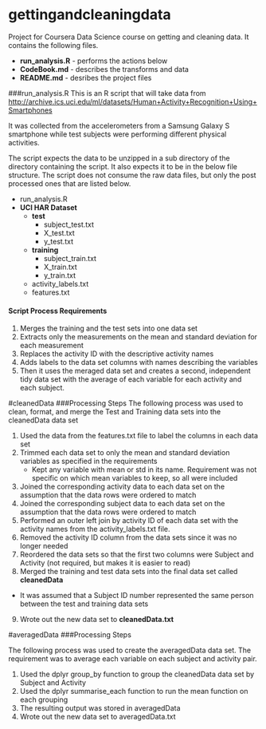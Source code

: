 # gettingandcleaningdata
Project for Coursera Data Science course on getting and cleaning data.  It contains the following files.

* __run_analysis.R__ - performs the actions below
* __CodeBook.md__ - describes the transforms and data
* __README.md__ - desribes the project files

###run_analysis.R
This is an R script that will take data from 
http://archive.ics.uci.edu/ml/datasets/Human+Activity+Recognition+Using+Smartphones

It was collected from the accelerometers from a Samsung Galaxy S smartphone while test subjects were performing different physical activities.

The script expects the data to be unzipped in a sub directory of the directory containing the script.  It also expects it to be in the below file structure.  The script does not consume the raw data files, but only the post processed ones that are listed below.

  * run_analysis.R
  * __UCI HAR Dataset__
    * __test__
      * subject_test.txt
      * X_test.txt
      * y_test.txt
    * __training__
      * subject_train.txt
      * X_train.txt
      * y_train.txt
    * activity_labels.txt
    * features.txt

#### Script Process Requirements
1. Merges the training and the test sets into one data set
2. Extracts only the measurements on the mean and standard deviation for each measurement
3. Replaces the activity ID with the descriptive activity names
4. Adds labels to the data set columns with names describing the variables
5. Then it uses the meraged data set and creates a second, independent tidy data set with the average of each variable for each activity and each subject.

#cleanedData
###Processing Steps
The following process was used to clean, format, and merge the Test and Training data sets into the cleanedData data set

1. Used the data from the features.txt file to label the columns in each data set
2. Trimmed each data set to only the mean and standard deviation variables as specified in the requirements
    * Kept any variable with mean or std in its name. Requirement was not specific on which mean variables to keep, so all were included
3. Joined the corresponding activity data to each data set on the assumption that the data rows were ordered to match
4. Joined the corresponding subject data to each data set on the assumption that the data rows were ordered to match
5. Performed an outer left join by activity ID of each data set with the activity names from the activity_labels.txt file.
6. Removed the activity ID column from the data sets since it was no longer needed
7. Reordered the data sets so that the first two columns were Subject and Activity (not required, but makes it is easier to read)
8. Merged the training and test data sets into the final data set called __cleanedData__
  * It was assumed that a Subject ID number represented the same person between the test and training data sets
9. Wrote out the new data set to __cleanedData.txt__

#averagedData
###Processing Steps

The following process was used to create the averagedData data set. The requirement was to average each variable on each subject and activity pair.

1. Used the dplyr group_by function to group the cleanedData data set by Subject and Activity
2. Used the dplyr summarise_each function to run the mean function on each grouping
3. The resulting output was stored in averagedData
4. Wrote out the new data set to averagedData.txt
